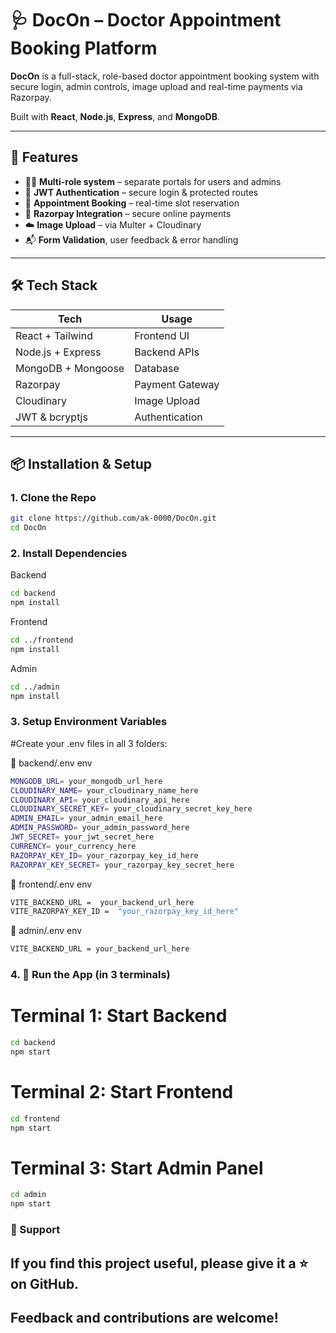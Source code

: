 # 🩺 DocOn – Doctor Appointment Booking Platform

**DocOn** is a full-stack, role-based doctor appointment booking system with secure login, admin controls, image upload and real-time payments via Razorpay.

Built with **React**, **Node.js**, **Express**, and **MongoDB**.

---

## 🚀 Features

- 🧑‍⚕️ **Multi-role system** – separate portals for users and admins
- 🔐 **JWT Authentication** – secure login & protected routes
- 📅 **Appointment Booking** – real-time slot reservation
- 🧾 **Razorpay Integration** – secure online payments
- ☁️ **Image Upload** – via Multer + Cloudinary
- 📬 **Form Validation**, user feedback & error handling

---

## 🛠️ Tech Stack

| Tech | Usage |
|------|-------|
| React + Tailwind | Frontend UI |
| Node.js + Express | Backend APIs |
| MongoDB + Mongoose | Database |
| Razorpay | Payment Gateway |
| Cloudinary | Image Upload |
| JWT & bcryptjs | Authentication |

---

## 📦 Installation & Setup

### 1. Clone the Repo

```bash
git clone https://github.com/ak-0000/DocOn.git
cd DocOn
```
### 2. Install Dependencies
Backend
```bash
cd backend
npm install
```
Frontend
```bash
cd ../frontend
npm install
```
Admin
```bash
cd ../admin
npm install
```

### 3. Setup Environment Variables
#Create your .env files in all 3 folders:

📁 backend/.env
env
```bash
MONGODB_URL= your_mongodb_url_here
CLOUDINARY_NAME= your_cloudinary_name_here
CLOUDINARY_API= your_cloudinary_api_here
CLOUDINARY_SECRET_KEY= your_cloudinary_secret_key_here
ADMIN_EMAIL= your_admin_email_here
ADMIN_PASSWORD= your_admin_password_here
JWT_SECRET= your_jwt_secret_here
CURRENCY= your_currency_here
RAZORPAY_KEY_ID= your_razorpay_key_id_here
RAZORPAY_KEY_SECRET= your_razorpay_key_secret_here
```
📁 frontend/.env
env
```bash
VITE_BACKEND_URL =  your_backend_url_here
VITE_RAZORPAY_KEY_ID =  "your_razorpay_key_id_here"
```
📁 admin/.env
env
```bash
VITE_BACKEND_URL = your_backend_url_here
```

### 4. 🚀 Run the App (in 3 terminals)
# Terminal 1: Start Backend
```bash
cd backend
npm start
```
# Terminal 2: Start Frontend
```bash
cd frontend
npm start
```
# Terminal 3: Start Admin Panel
```bash
cd admin
npm start
```

### 💖 Support ###
## If you find this project useful, please give it a ⭐ on GitHub.
## Feedback and contributions are welcome!

